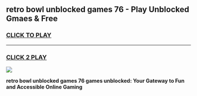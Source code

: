 
## retro bowl unblocked games 76 - Play Unblocked Gmaes & Free
<h3>
<a href="https://news.freeplayer.one?title=retro_bowl_unblocked_games_76&ref=16F">CLICK TO PLAY</a></h3>
<hr>

<h3>
<a href="https://news.freeplayer.one?title=retro_bowl_unblocked_games_76&ref=16F">CLICK 2 PLAY</a>
  
</h3>

<a href="https://news.freeplayer.one?title=retro_bowl_unblocked_games_76&ref=16F/"><img src="https://clearcache.store/games.png"></a>


**retro bowl unblocked games 76 games unblocked: Your Gateway to Fun and Accessible Online Gaming**
